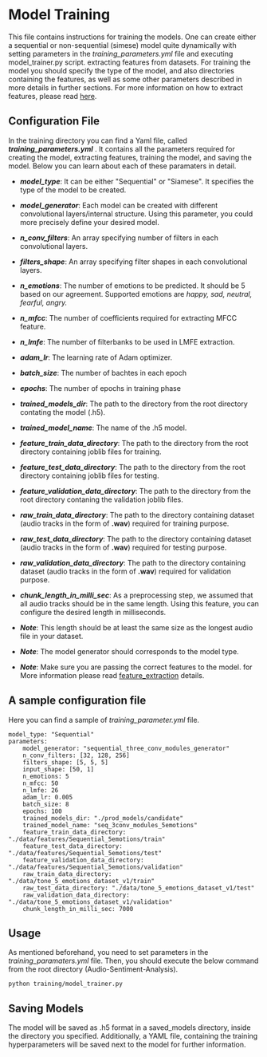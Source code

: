 ﻿# Model Training

This file contains instructions for training the models. One can create either a sequential or non-sequential (simese) model quite dynamically with setting parameters in the *training_parameters.yml* file and executing model_trainer.py script.
extracting features from datasets. 
For training the model you should specify the type of the model, and also directories containing the features, as well as some other parameters described in more details in further sections.
For more information on how to extract features, please read [here](/docs/feature_Extraction.md).

## Configuration File

In the training directory you can find a Yaml file, called ***training_parameters.yml*** . It contains all the parameters required for creating the model, extracting features, training the model, and saving the model. Below you can learn about each of these paramaters in detail.

 -  ***model_type***: It can be either "Sequential" or "Siamese". It specifies the type of the model to be created.
 -  ***model_generator***: Each model can be created with different convolutional layers/internal structure. Using this parameter, you could more precisely define your desired model.
 -  ***n_conv_filters***:  An array specifying number of filters in each convolutional layers.
 -  ***filters_shape***: An array specifying filter shapes in each convolutional layers.
 -  ***n_emotions***: The number of emotions to be predicted. It should be 5 based on our agreement. Supported emotions are *happy, sad, neutral, fearful, angry.*
 -  ***n_mfcc***: The number of coefficients required for extracting MFCC feature.
 -  ***n_lmfe***: The number of filterbanks to be used in LMFE extraction.
 -  ***adam_lr***: The learning rate of Adam optimizer.
 -  ***batch_size***: The number of bachtes in each epoch
 -  ***epochs***: The number of epochs in training phase
 -  ***trained_models_dir***: The path to the directory from the root directory contating the model (.h5).
 -  ***trained_model_name***: The name of the .h5 model.
 -  ***feature_train_data_directory***: The path to the directory from the root directory  containing joblib files for  training.
 -  ***feature_test_data_directory***: The path to the directory from the root directory  containing joblib files for testing.
 -  ***feature_validation_data_directory***: The path to the directory from the root directory contaning the validation joblib files.
 -  ***raw_train_data_directory***: The path to the directory containing dataset (audio tracks in the form of **.wav**) required for training purpose.
 -  ***raw_test_data_directory***: The path to the directory containing dataset (audio tracks in the form of **.wav**) required for testing purpose.
 -  ***raw_validation_data_directory***: The path to the directory containing dataset (audio tracks in the form of **.wav**) required for validation purpose.
 -  ***chunk_length_in_milli_sec***: As a preprocessing step, we assumed that all audio tracks should be in the same length. Using this feature, you can configure the desired length in milliseconds.

-  ***Note***: This length should be at least the same size as the longest audio file in your dataset.
- ***Note***: The model generator should corresponds to the model type. 
- ***Note***: Make sure you are passing the correct features to the model. for More information please read [feature_extraction](/docs/feature_Extraction.md) details.

## A sample configuration file
Here you can find a sample of *training_parameter.yml* file.

    
    model_type: "Sequential"
    parameters:
	    model_generator: "sequential_three_conv_modules_generator"
	    n_conv_filters: [32, 128, 256]
	    filters_shape: [5, 5, 5]	    
	    input_shape: [50, 1]	    
	    n_emotions: 5	    
	    n_mfcc: 50	    
	    n_lmfe: 26	    
	    adam_lr: 0.005	    
	    batch_size: 8	    
	    epochs: 100
	    trained_models_dir: "./prod_models/candidate"	    
	    trained_model_name: "seq_3conv_modules_5emotions"	    
	    feature_train_data_directory: "./data/features/Sequential_5emotions/train"	    
	    feature_test_data_directory: "./data/features/Sequential_5emotions/test"	    
	    feature_validation_data_directory: "./data/features/Sequential_5emotions/validation"	    
	    raw_train_data_directory: "./data/tone_5_emotions_dataset_v1/train"    
	    raw_test_data_directory: "./data/tone_5_emotions_dataset_v1/test"	    
	    raw_validation_data_directory: "./data/tone_5_emotions_dataset_v1/validation"	    
	    chunk_length_in_milli_sec: 7000
  

## Usage

As mentioned beforehand, you need to set parameters in the *training_paramaters.yml* file. Then, you should execute the below command from the root directory (Audio-Sentiment-Analysis).

    python training/model_trainer.py

## Saving Models
The model will be saved as .h5 format in a saved_models directory, inside the directory you specified. Additionally, a YAML file, containing the training hyperparameters will be saved next to the model for further information.


